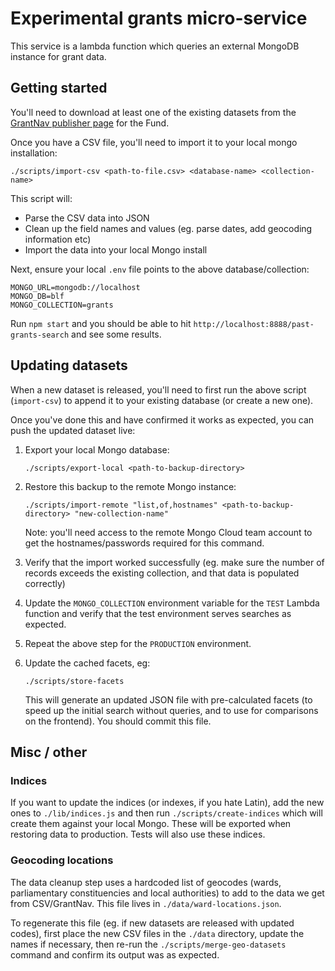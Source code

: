 # Experimental grants micro-service

This service is a lambda function which queries an external MongoDB instance for grant data.

## Getting started

You'll need to download at least one of the existing datasets from the [GrantNav publisher page](http://grantnav.threesixtygiving.org/publisher/360G-blf) for the Fund.

Once you have a CSV file, you'll need to import it to your local mongo installation:

`./scripts/import-csv <path-to-file.csv> <database-name> <collection-name>`

This script will: 

- Parse the CSV data into JSON
- Clean up the field names and values (eg. parse dates, add geocoding information etc)
- Import the data into your local Mongo install

Next, ensure your local `.env` file points to the above database/collection:

    MONGO_URL=mongodb://localhost
    MONGO_DB=blf
    MONGO_COLLECTION=grants

Run `npm start` and you should be able to hit `http://localhost:8888/past-grants-search` and see some results.

## Updating datasets

When a new dataset is released, you'll need to first run the above script (`import-csv`) to append it to your existing database (or create a new one).

Once you've done this and have confirmed it works as expected, you can push the updated dataset live:

1. Export your local Mongo database: 

    `./scripts/export-local <path-to-backup-directory>`
    
2. Restore this backup to the remote Mongo instance:

    `./scripts/import-remote "list,of,hostnames" <path-to-backup-directory> "new-collection-name"`
    
    Note: you'll need access to the remote Mongo Cloud team account to get the hostnames/passwords required for this command.
    
3. Verify that the import worked successfully (eg. make sure the number of records exceeds the existing collection, and that data is populated correctly)

4. Update the `MONGO_COLLECTION` environment variable for the `TEST` Lambda function and verify that the test environment serves searches as expected.

5. Repeat the above step for the `PRODUCTION` environment.

6. Update the cached facets, eg:

    `./scripts/store-facets`
    
    This will generate an updated JSON file with pre-calculated facets (to speed up the initial search without queries, and to use for comparisons on the frontend). You should commit this file.
    
## Misc / other

### Indices

If you want to update the indices (or indexes, if you hate Latin), add the new ones to `./lib/indices.js` and then run `./scripts/create-indices` which will create them against your local Mongo. These will be exported when restoring data to production. Tests will also use these indices.

### Geocoding locations

The data cleanup step uses a hardcoded list of geocodes (wards, parliamentary constituencies and local authorities) to add to the data we get from CSV/GrantNav. This file lives in `./data/ward-locations.json`.

To regenerate this file (eg. if new datasets are released with updated codes), first place the new CSV files in the `./data` directory, update the names if necessary, then re-run the `./scripts/merge-geo-datasets` command and confirm its output was as expected.
